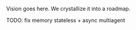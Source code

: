 Vision goes here. We crystallize it into a roadmap.

TODO:
    fix memory
    stateless + async
    multiagent
